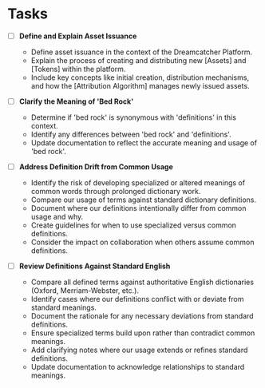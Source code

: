# Tasks

- [ ] **Define and Explain Asset Issuance**
    - Define asset issuance in the context of the Dreamcatcher Platform.
    - Explain the process of creating and distributing new [Assets] and [Tokens] within the platform.
    - Include key concepts like initial creation, distribution mechanisms, and how the [Attribution Algorithm] manages newly issued assets.

- [ ] **Clarify the Meaning of 'Bed Rock'**
    - Determine if 'bed rock' is synonymous with 'definitions' in this context.
    - Identify any differences between 'bed rock' and 'definitions'.
    - Update documentation to reflect the accurate meaning and usage of 'bed rock'.

- [ ] **Address Definition Drift from Common Usage**
    - Identify the risk of developing specialized or altered meanings of common words through prolonged dictionary work.
    - Compare our usage of terms against standard dictionary definitions.
    - Document where our definitions intentionally differ from common usage and why.
    - Create guidelines for when to use specialized versus common definitions.
    - Consider the impact on collaboration when others assume common definitions.

- [ ] **Review Definitions Against Standard English**
    - Compare all defined terms against authoritative English dictionaries (Oxford, Merriam-Webster, etc.).
    - Identify cases where our definitions conflict with or deviate from standard meanings.
    - Document the rationale for any necessary deviations from standard definitions.
    - Ensure specialized terms build upon rather than contradict common meanings.
    - Add clarifying notes where our usage extends or refines standard definitions.
    - Update documentation to acknowledge relationships to standard meanings.
